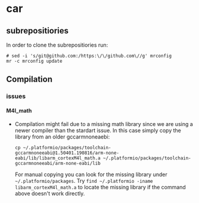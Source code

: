 # car
## subrepositiories
In order to clone the subrepositiories run:
```
# sed -i 's/git@github.com:/https:\/\/github.com\//g' mrconfig
mr -c mrconfig update
```
## Compilation
### issues
#### M4l_math   
* Compilation might fail due to a missing math library since we are using a newer compiler than the stardart issue. In this case simply copy the library from an older gccarmnoneaebi:  

  ```
  cp ~/.platformio/packages/toolchain-gccarmnoneeabi@1.50401.190816/arm-none-eabi/lib/libarm_cortexM4l_math.a ~/.platformio/packages/toolchain-gccarmnoneeabi/arm-none-eabi/lib
  ```

  For manual copying you can look for the missing library under ``~/.platformio/packages``.  Try `find ~/.platformio -iname libarm_cortexM4l_math.a` to locate the missing library if the command above doesn't work directly.
